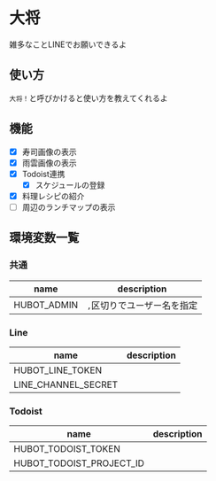 # 大将
雑多なことLINEでお願いできるよ

## 使い方
`大将！`と呼びかけると使い方を教えてくれるよ

## 機能
- [x] 寿司画像の表示
- [x] 雨雲画像の表示
- [x] Todoist連携
  - [x] スケジュールの登録
- [x] 料理レシピの紹介
- [ ] 周辺のランチマップの表示

## 環境変数一覧
### 共通
| name | description |
| --- | --- |
| HUBOT_ADMIN | `,`区切りでユーザー名を指定 |

### Line
| name | description |
| --- | --- |
| HUBOT_LINE_TOKEN | |
| LINE_CHANNEL_SECRET | |

### Todoist
| name | description |
| --- | --- |
| HUBOT_TODOIST_TOKEN | |
| HUBOT_TODOIST_PROJECT_ID | |